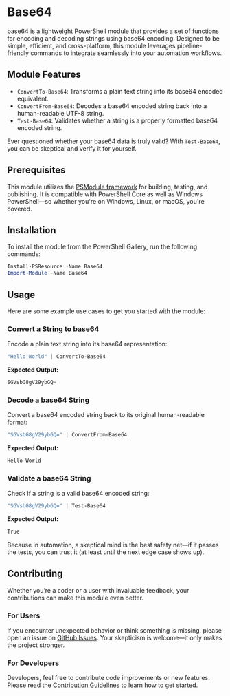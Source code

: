 # Base64

base64 is a lightweight PowerShell module that provides a set of functions for encoding and decoding strings using base64 encoding. Designed to be
simple, efficient, and cross-platform, this module leverages pipeline-friendly commands to integrate seamlessly into your automation workflows.

## Module Features

- `ConvertTo-Base64`: Transforms a plain text string into its base64 encoded equivalent.
- `ConvertFrom-Base64`: Decodes a base64 encoded string back into a human-readable UTF-8 string.
- `Test-Base64`: Validates whether a string is a properly formatted base64 encoded string.

Ever questioned whether your base64 data is truly valid? With `Test-Base64`, you can be skeptical and verify it for yourself.

## Prerequisites

This module utilizes the [PSModule framework](https://github.com/PSModule) for building, testing, and publishing. It is compatible with PowerShell
Core as well as Windows PowerShell—so whether you're on Windows, Linux, or macOS, you're covered.

## Installation

To install the module from the PowerShell Gallery, run the following commands:

```powershell
Install-PSResource -Name Base64
Import-Module -Name Base64
```

## Usage

Here are some example use cases to get you started with the module:

### Convert a String to base64

Encode a plain text string into its base64 representation:

```powershell
"Hello World" | ConvertTo-Base64
```

**Expected Output:**

```powershell
SGVsbG8gV29ybGQ=
```

### Decode a base64 String

Convert a base64 encoded string back to its original human-readable format:

```powershell
"SGVsbG8gV29ybGQ=" | ConvertFrom-Base64
```

**Expected Output:**

```powershell
Hello World
```

### Validate a base64 String

Check if a string is a valid base64 encoded string:

```powershell
"SGVsbG8gV29ybGQ=" | Test-Base64
```

**Expected Output:**

```powershell
True
```

Because in automation, a skeptical mind is the best safety net—if it passes the tests, you can trust it (at least until the next edge case shows up).

## Contributing

Whether you’re a coder or a user with invaluable feedback, your contributions can make this module even better.

### For Users

If you encounter unexpected behavior or think something is missing, please open an issue on [GitHub Issues](https://github.com/yourusername/Base64/issues).
Your skepticism is welcome—it only makes the project stronger.

### For Developers

Developers, feel free to contribute code improvements or new features. Please read the [Contribution Guidelines](CONTRIBUTING.md) to learn how to get started.
